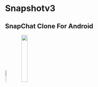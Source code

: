 # Snapshotv3

## SnapChat Clone For Android 

<img src="https://i.imgur.com/dp5MkZN.png" height="10%"> <img src="https://i.imgur.com/xkHjBpI.gif" width="20%" height="20%">

